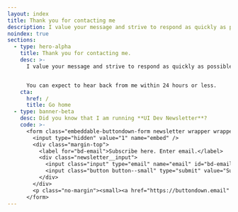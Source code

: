 ```yaml
---
layout: index
title: Thank you for contacting me
description: I value your message and strive to respond as quickly as possible. You can expect to hear back from me within 24 hours or less.
noindex: true
sections:
  - type: hero-alpha
    title: Thank you for contacting me.
    desc: >-
      I value your message and strive to respond as quickly as possible.


      You can expect to hear back from me within 24 hours or less.
    cta:
      href: /
      title: Go home
  - type: banner-beta
    desc: Did you know that I am running **UI Dev Newsletter**?
    code: >-
      <form class="embeddable-buttondown-form newsletter wrapper wrapper--gamma margin-top text-left" action="https://buttondown.email/api/emails/embed-subscribe/starbist" method="post" target="popupwindow" onsubmit="window.open('https://buttondown.email/starbist', 'popupwindow')">
        <input type="hidden" value="1" name="embed" />
        <div class="margin-top">
          <label for="bd-email">Subscribe here. Enter email.</label>
          <div class="newsletter__input">
            <input class="input" type="email" name="email" id="bd-email" />
            <input class="button button--small" type="submit" value="Subscribe" />
          </div>
        </div>
        <p class="no-margin"><small><a href="https://buttondown.email" target="_blank" rel="noreferrer">Powered by Buttondown</a></small></p>
      </form>
---
```

